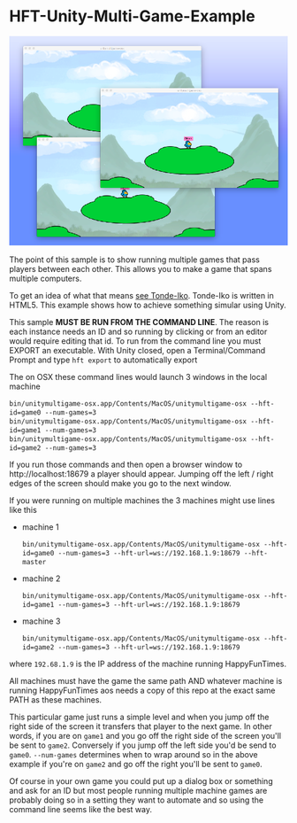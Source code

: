 HFT-Unity-Multi-Game-Example
============================

<img src="Assets/WebPlayerTemplates/HappyFunTimes/screenshot.png" />

The point of this sample is to show running multiple games that pass players between each other.
This allows you to make a game that spans multiple computers.

To get an idea of what that means [see Tonde-Iko](http://greggman.github.io/hft-tonde-iko).
Tonde-Iko is written in HTML5. This example shows how to achieve something simular using Unity.

This sample **MUST BE RUN FROM THE COMMAND LINE**. The reason is each instance needs an ID and so
running by clicking or from an editor would require editing that id. To run from the command
line you must EXPORT an executable.  With Unity closed, open a Terminal/Command Prompt and type
`hft export` to automatically export

The on OSX these command lines would launch 3 windows in the local machine

    bin/unitymultigame-osx.app/Contents/MacOS/unitymultigame-osx --hft-id=game0 --num-games=3
    bin/unitymultigame-osx.app/Contents/MacOS/unitymultigame-osx --hft-id=game1 --num-games=3
    bin/unitymultigame-osx.app/Contents/MacOS/unitymultigame-osx --hft-id=game2 --num-games=3

If you run those commands and then open a browser window to http://localhost:18679 a player should
appear. Jumping off the left / right edges of the screen should make you go to the next window.

If you were running on multiple machines the 3 machines might use lines like this

*   machine 1

        bin/unitymultigame-osx.app/Contents/MacOS/unitymultigame-osx --hft-id=game0 --num-games=3 --hft-url=ws://192.168.1.9:18679 --hft-master

*   machine 2

        bin/unitymultigame-osx.app/Contents/MacOS/unitymultigame-osx --hft-id=game1 --num-games=3 --hft-url=ws://192.168.1.9:18679

*   machine 3

        bin/unitymultigame-osx.app/Contents/MacOS/unitymultigame-osx --hft-id=game2 --num-games=3 --hft-url=ws://192.168.1.9:18679

where `192.68.1.9` is the IP address of the machine running HappyFunTimes.

All machines must have the game the same path AND whatever machine is running HappyFunTimes aos needs a copy of this repo at the exact
same PATH as these machines.

This particular game just runs a simple level and when you jump off the right side of the screen it transfers that player to the next game.
In other words, if you are on `game1` and you go off the right side of the screen you'll be sent to `game2`. Conversely if you jump off the
left side you'd be send to `game0`. `--num-games` determines when to wrap around so in the above example if you're on `game2` and go off the
right you'll be sent to `game0`.


Of course in your own game you could put up a dialog box or something and ask for an ID but
most people running multiple machine games are probably doing so in a setting they want to
automate and so using the command line seems like the best way.




